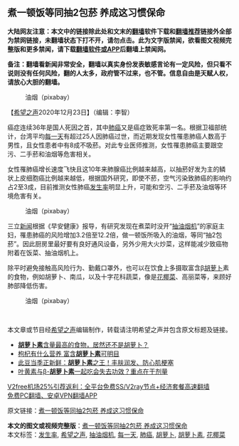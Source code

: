  <h2>煮一顿饭等同抽2包菸 养成这习惯保命</h2> <p class="notice"><b>大陆网友注意：本文中的链接除此处和文末的<a href="https://github.com/bannedbook/fanqiang" >翻墙</a>软件下载和<a href="https://github.com/killgcd/justmysocks/blob/master/README.md">翻墙推荐</a>链接外全部为禁网链接，未翻墙状态下打不开，请勿点击。此为文字版禁闻，欲看图文视频完整版和更多禁闻，请下载<a href="https://github.com/bannedbook/fanqiang">翻墙软件或APP</a>后翻墙上禁闻网。</p><p>备注：翻墙看新闻非常安全，翻墙以真实身份发表敏感言论有一定风险，但只看不说则没有任何风险，翻的人太多，政府管不过来，也不管。信息自由是天赋人权，请放心大胆的翻墙。</b></p>  <div class="entry"> <figure><figcaption>油烟（pixabay）</figcaption></figure> <p>【<span class='wp_keywordlink_affiliate'><a href="https://www.soundofhope.org" title="希望之声" target="_blank">希望之声</a></span>2020年12月23日】（编辑：李智）</p> <p data-reactid="12">癌症连续36年是国人死因之首，其中<a href="https://www.bannedbook.org/bnews/tag/%e8%82%ba%e7%99%8c/" class="st_tag internal_tag" rel="tag" title="标签 肺癌 下的日志">肺癌</a>又是癌症致死率第一名。根据卫福部统计，台湾平均<a href="https://www.bannedbook.org/bnews/tag/%E6%AF%8F%E4%B8%80%E5%A4%A9/" class="st_tag internal_tag" rel="tag" title="标签 每一天 下的日志">每一天</a>有超过25人因肺癌过世，而近期发现女性罹患肺癌人数高于男性，且女性患者中有8成不吸菸。对此专业医师推测，女性罹患肺癌主要跟空污、二手菸和油烟等危害相关。</p>  <p data-reactid="21">女性罹肺癌增长速度飞快且这10年来肺腺癌比例越来越高，以抽菸好发为主的鳞状上皮细胞癌比例越来越低，根据国外研究，即使不菸，空气污染致肺癌的影响约占2至3成，目前推测女性肺癌<a href="https://www.bannedbook.org/bnews/tag/%E5%8F%91%E7%94%9F%E7%8E%87/" class="st_tag internal_tag" rel="tag" title="标签 发生率 下的日志">发生率</a>明显上升，可能和空污、二手菸及油烟等环境危害有关。</p> <figure><figcaption> 油烟（pixabay）</figcaption></figure> <p data-reactid="22">三立<span class='wp_keywordlink_affiliate'><a href="https://www.bannedbook.org/" title="新闻">新闻</a></span>根据《早安健康》报导，有研究发现在煮菜时没开“<a href="https://www.bannedbook.org/bnews/tag/%e6%8a%bd%e6%b2%b9%e7%83%9f%e6%9c%ba/" class="st_tag internal_tag" rel="tag" title="标签 抽油烟机 下的日志">抽油烟机</a>”的家庭主妇，罹患肺癌的风险增加3.2倍至12.2倍，做一顿饭所吸入的油烟，等同“抽2包菸”。因此厨房里最好要有良好通风设备，另外少用大火炒菜，这样能减少致癌物附着在饭菜、抽油烟机上。</p>  <p data-reactid="23">除平时避免接触高风险行为、勤戴口罩外，也可以在饮食上多摄取富含β<a href="https://www.bannedbook.org/bnews/tag/%e8%83%a1%e8%90%9d%e5%8d%9c/" class="st_tag internal_tag" rel="tag" title="标签 胡萝卜 下的日志">胡萝卜</a>素的食物，例如胡萝卜、南瓜，以及十字花科蔬菜，像是<a href="https://www.bannedbook.org/bnews/tag/%E8%8A%B1%E6%A4%B0%E8%8F%9C/" class="st_tag internal_tag" rel="tag" title="标签 花椰菜 下的日志">花椰菜</a>、高丽菜等，来顾好肺部降低伤害。</p> <figure><figcaption> 油烟（pixabay）</figcaption></figure> <p data-reactid="23"> </p>  <p>本文章或节目经<a href="https://www.bannedbook.org/bnews/tag/%e5%b8%8c%e6%9c%9b%e4%b9%8b%e5%a3%b0/" class="st_tag internal_tag" rel="tag" title="标签 希望之声 下的日志">希望之声</a>编辑制作，转载请注明希望之声并包含原文标题及链接。</p> <ul class='op-related-articles' title='相关阅读'> <li><a href='https://www.bannedbook.org/bnews/comments/20200705/1356043.html' target='_blank'><b>胡萝卜素</b>含量最高的食物，居然还不是胡萝卜？</a></li> <li><a href='https://www.bannedbook.org/bnews/health/20181029/1022934.html' target='_blank'>枸杞有什么营养 富含<b>胡萝卜素</b>可明目</a></li> <li><a href='https://www.bannedbook.org/bnews/cnnews/20180426/933826.html' target='_blank'>此豆当季正新鲜：<b>胡萝卜素</b>之王！丰肤润发、防心肌梗塞</a></li> <li><a href='https://www.bannedbook.org/bnews/health/20170707/788332.html' target='_blank'>叶黄素与β-<b>胡萝卜素</b>一起吃会失去功效？重点在于剂量</a></li> </ul> <p class="texttj"> <a href="https://www.bannedbook.org/forum23/topic22702.html" target="_blank">V2free机场25%引荐返利：全平台免费SS/V2ray节点+经济套餐高速翻墙</a><br/> <a href="https://github.com/bannedbook/fanqiang/wiki/%E7%A6%81%E9%97%BB%E7%BD%91%E5%AE%89%E5%8D%93%E7%BF%BB%E5%A2%99%E6%96%B0%E9%97%BBAPP" target="_blank">免费PC翻墙、安卓VPN翻墙APP</a></p><p>原文链接：<a class="src_link"  href="https://www.soundofhope.org/post/275038" target="_blank">煮一顿饭等同抽2包菸 养成这习惯保命</a></p><a name='sharetosocial'></a>       <div><b>本文的图文或视频完整版</b>：<a href='https://www.bannedbook.org/bnews/comments/20201223/1453678.html'>煮一顿饭等同抽2包菸 养成这习惯保命</a></div>  </div><!--END ENTRY--> <div class="postfooter"> <div>本文标签：<a href="https://www.bannedbook.org/bnews/tag/%E5%8F%91%E7%94%9F%E7%8E%87/" rel="tag">发生率</a>, <a href="https://www.bannedbook.org/bnews/tag/%e5%b8%8c%e6%9c%9b%e4%b9%8b%e5%a3%b0/" rel="tag">希望之声</a>, <a href="https://www.bannedbook.org/bnews/tag/%e6%8a%bd%e6%b2%b9%e7%83%9f%e6%9c%ba/" rel="tag">抽油烟机</a>, <a href="https://www.bannedbook.org/bnews/tag/%E6%AF%8F%E4%B8%80%E5%A4%A9/" rel="tag">每一天</a>, <a href="https://www.bannedbook.org/bnews/tag/%e8%82%ba%e7%99%8c/" rel="tag">肺癌</a>, <a href="https://www.bannedbook.org/bnews/tag/%e8%83%a1%e8%90%9d%e5%8d%9c/" rel="tag">胡萝卜</a>, <a href="https://www.bannedbook.org/bnews/tag/%E8%83%A1%E8%90%9D%E5%8D%9C%E7%B4%A0/" rel="tag">胡萝卜素</a>, <a href="https://www.bannedbook.org/bnews/tag/%E8%8A%B1%E6%A4%B0%E8%8F%9C/" rel="tag">花椰菜</a></div>  </div><!--END POSTFOOTER--> 